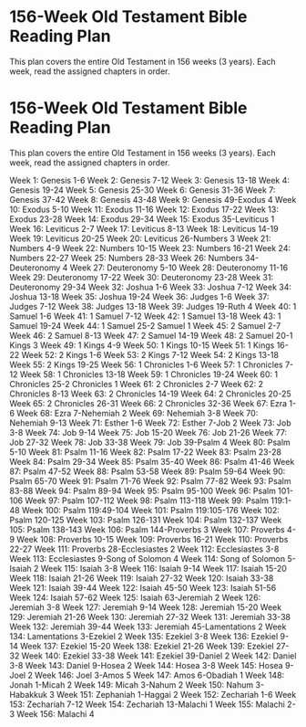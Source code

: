# 156-Week Old Testament Bible Reading Plan

This plan covers the entire Old Testament in 156 weeks (3 years). Each week, read the assigned chapters in order.


# 156-Week Old Testament Bible Reading Plan

This plan covers the entire Old Testament in 156 weeks (3 years). Each week, read the assigned chapters in order.

Week 1: Genesis 1-6
Week 2: Genesis 7-12
Week 3: Genesis 13-18
Week 4: Genesis 19-24
Week 5: Genesis 25-30
Week 6: Genesis 31-36
Week 7: Genesis 37-42
Week 8: Genesis 43-48
Week 9: Genesis 49-Exodus 4
Week 10: Exodus 5-10
Week 11: Exodus 11-16
Week 12: Exodus 17-22
Week 13: Exodus 23-28
Week 14: Exodus 29-34
Week 15: Exodus 35-Leviticus 1
Week 16: Leviticus 2-7
Week 17: Leviticus 8-13
Week 18: Leviticus 14-19
Week 19: Leviticus 20-25
Week 20: Leviticus 26-Numbers 3
Week 21: Numbers 4-9
Week 22: Numbers 10-15
Week 23: Numbers 16-21
Week 24: Numbers 22-27
Week 25: Numbers 28-33
Week 26: Numbers 34-Deuteronomy 4
Week 27: Deuteronomy 5-10
Week 28: Deuteronomy 11-16
Week 29: Deuteronomy 17-22
Week 30: Deuteronomy 23-28
Week 31: Deuteronomy 29-34
Week 32: Joshua 1-6
Week 33: Joshua 7-12
Week 34: Joshua 13-18
Week 35: Joshua 19-24
Week 36: Judges 1-6
Week 37: Judges 7-12
Week 38: Judges 13-18
Week 39: Judges 19-Ruth 4
Week 40: 1 Samuel 1-6
Week 41: 1 Samuel 7-12
Week 42: 1 Samuel 13-18
Week 43: 1 Samuel 19-24
Week 44: 1 Samuel 25-2 Samuel 1
Week 45: 2 Samuel 2-7
Week 46: 2 Samuel 8-13
Week 47: 2 Samuel 14-19
Week 48: 2 Samuel 20-1 Kings 3
Week 49: 1 Kings 4-9
Week 50: 1 Kings 10-15
Week 51: 1 Kings 16-22
Week 52: 2 Kings 1-6
Week 53: 2 Kings 7-12
Week 54: 2 Kings 13-18
Week 55: 2 Kings 19-25
Week 56: 1 Chronicles 1-6
Week 57: 1 Chronicles 7-12
Week 58: 1 Chronicles 13-18
Week 59: 1 Chronicles 19-24
Week 60: 1 Chronicles 25-2 Chronicles 1
Week 61: 2 Chronicles 2-7
Week 62: 2 Chronicles 8-13
Week 63: 2 Chronicles 14-19
Week 64: 2 Chronicles 20-25
Week 65: 2 Chronicles 26-31
Week 66: 2 Chronicles 32-36
Week 67: Ezra 1-6
Week 68: Ezra 7-Nehemiah 2
Week 69: Nehemiah 3-8
Week 70: Nehemiah 9-13
Week 71: Esther 1-6
Week 72: Esther 7-Job 2
Week 73: Job 3-8
Week 74: Job 9-14
Week 75: Job 15-20
Week 76: Job 21-26
Week 77: Job 27-32
Week 78: Job 33-38
Week 79: Job 39-Psalm 4
Week 80: Psalm 5-10
Week 81: Psalm 11-16
Week 82: Psalm 17-22
Week 83: Psalm 23-28
Week 84: Psalm 29-34
Week 85: Psalm 35-40
Week 86: Psalm 41-46
Week 87: Psalm 47-52
Week 88: Psalm 53-58
Week 89: Psalm 59-64
Week 90: Psalm 65-70
Week 91: Psalm 71-76
Week 92: Psalm 77-82
Week 93: Psalm 83-88
Week 94: Psalm 89-94
Week 95: Psalm 95-100
Week 96: Psalm 101-106
Week 97: Psalm 107-112
Week 98: Psalm 113-118
Week 99: Psalm 119:1-48
Week 100: Psalm 119:49-104
Week 101: Psalm 119:105-176
Week 102: Psalm 120-125
Week 103: Psalm 126-131
Week 104: Psalm 132-137
Week 105: Psalm 138-143
Week 106: Psalm 144-Proverbs 3
Week 107: Proverbs 4-9
Week 108: Proverbs 10-15
Week 109: Proverbs 16-21
Week 110: Proverbs 22-27
Week 111: Proverbs 28-Ecclesiastes 2
Week 112: Ecclesiastes 3-8
Week 113: Ecclesiastes 9-Song of Solomon 4
Week 114: Song of Solomon 5-Isaiah 2
Week 115: Isaiah 3-8
Week 116: Isaiah 9-14
Week 117: Isaiah 15-20
Week 118: Isaiah 21-26
Week 119: Isaiah 27-32
Week 120: Isaiah 33-38
Week 121: Isaiah 39-44
Week 122: Isaiah 45-50
Week 123: Isaiah 51-56
Week 124: Isaiah 57-62
Week 125: Isaiah 63-Jeremiah 2
Week 126: Jeremiah 3-8
Week 127: Jeremiah 9-14
Week 128: Jeremiah 15-20
Week 129: Jeremiah 21-26
Week 130: Jeremiah 27-32
Week 131: Jeremiah 33-38
Week 132: Jeremiah 39-44
Week 133: Jeremiah 45-Lamentations 2
Week 134: Lamentations 3-Ezekiel 2
Week 135: Ezekiel 3-8
Week 136: Ezekiel 9-14
Week 137: Ezekiel 15-20
Week 138: Ezekiel 21-26
Week 139: Ezekiel 27-32
Week 140: Ezekiel 33-38
Week 141: Ezekiel 39-Daniel 2
Week 142: Daniel 3-8
Week 143: Daniel 9-Hosea 2
Week 144: Hosea 3-8
Week 145: Hosea 9-Joel 2
Week 146: Joel 3-Amos 5
Week 147: Amos 6-Obadiah 1
Week 148: Jonah 1-Micah 2
Week 149: Micah 3-Nahum 2
Week 150: Nahum 3-Habakkuk 3
Week 151: Zephaniah 1-Haggai 2
Week 152: Zechariah 1-6
Week 153: Zechariah 7-12
Week 154: Zechariah 13-Malachi 1
Week 155: Malachi 2-3
Week 156: Malachi 4
